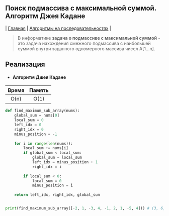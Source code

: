 Поиск подмассива с максимальной суммой. Алгоритм Джея Кадане
----------------------------------------
| [Главная](../../../README.md#Список-алгоритмов-[russian])
| [Алгоритмы на последовательностях](../../../README.md#Алгоритмы-на-последовательностях)
|

> В информатике **задача о подмассиве с максимальной суммой** - 
это задача нахождения смежного подмассива с наибольшей суммой 
внутри заданного одномерного массива чисел A[1...n].


Реализация
----------
* #### Алгоритм Джея Кадане

|Время|Память|
|:---:|:----:|
|O(n) |O(1)  |

```python
def find_maximum_sub_array(nums):
    global_sum = nums[0]
    local_sum = 0
    left_idx = 0
    right_idx = 0
    minus_position = -1
    
    for i in range(len(nums)):
        local_sum += nums[i]
        if global_sum < local_sum:
            global_sum = local_sum
            left_idx = minus_position + 1
            right_idx = i
        
        if local_sum < 0:
            local_sum = 0
            minus_position = i
    
    return left_idx, right_idx, global_sum


print(find_maximum_sub_array([-2, 1, -3, 4, -1, 2, 1, -5, 4])) # (3, 6, 6)
```
